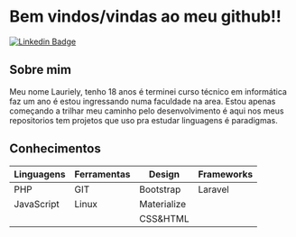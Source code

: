 # Bem vindos/vindas ao meu github!!


[![Linkedin Badge](https://img.shields.io/badge/-LinkedIn-blue?style=flat-square&logo=Linkedin&logoColor=white&link=https://www.linkedin.com/in/lauriely-louren%C3%A7o-79b472182/)](https://www.linkedin.com/in/lauriely-louren%C3%A7o-79b472182/)


<!-- ![Visitor Count](https://profile-counter.glitch.me/{laurielylourenco}/count.svg) -->
## Sobre mim
Meu nome Lauriely, tenho 18 anos é terminei curso técnico em informática faz um ano é estou ingressando numa faculdade na area. Estou apenas começando a trilhar meu caminho pelo desenvolvimento é aqui nos meus repositorios tem projetos que uso pra estudar linguagens é paradigmas.

## Conhecimentos

Linguagens| Ferramentas | Design |Frameworks
---------|----------|---------|---------
 PHP | GIT | Bootstrap |Laravel
 JavaScript | Linux | Materialize|
 | |  | CSS&HTML|

<!--
**laurielylourenco/laurielylourenco** is a ✨ _special_ ✨ repository because its `README.md` (this file) appears on your GitHub profile.

Here are some ideas to get you started:

- 🔭 I’m currently working on ...
- 🌱 I’m currently learning ...
- 👯 I’m looking to collaborate on ...
- 🤔 I’m looking for  with ...
- 💬 Ask me about ...
- 📫 How to reach me: ...
- 😄 Pronouns: ...
- ⚡ Fun fact: ...
-->
